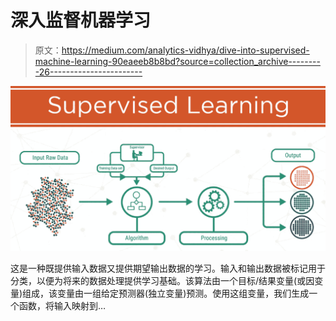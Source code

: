 # 深入监督机器学习

> 原文：<https://medium.com/analytics-vidhya/dive-into-supervised-machine-learning-90eaeeb8b8bd?source=collection_archive---------26----------------------->

![](img/91023c99479630bb9fa895f73bf23bd4.png)

这是一种既提供输入数据又提供期望输出数据的学习。输入和输出数据被标记用于分类，以便为将来的数据处理提供学习基础。该算法由一个目标/结果变量(或因变量)组成，该变量由一组给定预测器(独立变量)预测。使用这组变量，我们生成一个函数，将输入映射到…